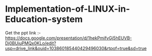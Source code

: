 # Implementation-of-LINUX-in-Education-system
Get the ppt link :- https://docs.google.com/presentation/d/1hekPmifvGj5hEUVB-Dj0BUiuPMQx0KLo/edit?usp=drive_link&ouid=103860185440429496030&rtpof=true&sd=true
